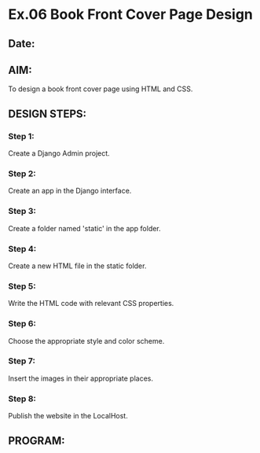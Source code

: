 # Ex.06 Book Front Cover Page Design
## Date:

## AIM:
To design a book front cover page using HTML and CSS.

## DESIGN STEPS:

### Step 1:
Create a Django Admin project.

### Step 2:
Create an app in the Django interface.

### Step 3:
Create a folder named 'static' in the app folder.

### Step 4:
Create a new HTML file in the static folder.

### Step 5:
Write the HTML code with relevant CSS properties.

### Step 6:
Choose the appropriate style and color scheme.

### Step 7:
Insert the images in their appropriate places.

### Step 8:
Publish the website in the LocalHost.

## PROGRAM:
<html lang="en">
<head>
    <meta charset="UTF-8">
    <meta name="viewport" content="width=device-width, initial-scale=1.0">
    <title>FRONT PAGE</title>
    <style> 
        .wrapper {
            background-color: white;
            height:100vh;
            display: flex;
            justify-content: center;
            align-items: center;
        }
        
        .bookpage{
            width: 400px;
            height: 600px;
            color: white;
            padding: 30px;
            font-family: 'Franklin Gothic Medium', 'Arial Narrow', Arial, sans-serif;
            background-color: rgb(18, 18, 222);
            background-size: cover;
        }
            
        
        .insight{
            color: white);
            text-align: center;
        }
        
        
        
        .booktitle{
            color:black;
            font-family: Impact, Haettenschweiler, 'Arial Narrow Bold', sans-serif;
            font-size: xx-large;
            text-align: center;
            position: relative;
            
            
        
        }
        
        .subtitle{
            color:gold(24, 38, 78);
            font-family: unicorn;
            font-size: larger;
            position: relative;
            top: 15px;
            text-align: center;
        }
        .end{
            color:white;
            font-family: Arial, Helvetica, sans-serif;
        }
        .name{
           color: black;
           font-family: 'Franklin Gothic Medium', 'Arial Narrow', Arial, sans-serif;
           text-align: center;
        }
    </style>
</head>
<body >
    
    <div class="wrapper">
        <div class="bookpage">
            <div class="insight">
                <p>WINNER OF THE PULLITZER PRIZE</p>
            </div>
            <div class="booktitle">
                <h1><b>MY</b></h1>
            </div>
            <div class="booktitle">
                <h1><b>BOOK</b></h1>
            </div>
            <div class="booktitle">
                <h1><b>COVER</b></h1> 
            </div>       
            <div class="subtitle">
                 <b> SECRETS IN A </b> <br>
                 <b> SILICON VALLEY </b><br>
                 <b> STARTUP </b>

                 <div class="booktitle">  
                    <b><hr width="150px"> </b> 
                 </div>     
            <div class="name">
                <b>PAVITHRAN.S</b><br>
                <div class="end">
                    <p>BOOK PUBLISHER</p>
                </div> 
            </div>
            <div class="end">
                <p>BOOK PUBLISHER</p>
            </div> 
            
            
        </div>
    </div>
</body>
</html>

## OUTPUT:
![Screenshot 2024-04-28 210023](https://github.com/pavithran2046/cover/assets/139334834/5870b8e6-ab9e-4d0c-b548-ee7d3bac35b0)


## RESULT:
The program for designing book front cover page using HTML and CSS is completed successfully.
